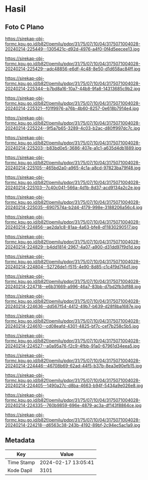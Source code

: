 # Hasil

## Foto C Plano

https://sirekap-obj-formc.kpu.go.id/b82f/pemilu/pdpr/31/75/07/10/04/3175071004028-20240214-225449--1305421c-d92d-4976-a4f0-0f4d5eecee13.jpg

https://sirekap-obj-formc.kpu.go.id/b82f/pemilu/pdpr/31/75/07/10/04/3175071004028-20240214-225429--adc48856-e6df-4c48-8e50-d1d658ac84ff.jpg

https://sirekap-obj-formc.kpu.go.id/b82f/pemilu/pdpr/31/75/07/10/04/3175071004028-20240214-225344--b7bd8a16-10a7-44b8-9fa8-14313685c9b2.jpg

https://sirekap-obj-formc.kpu.go.id/b82f/pemilu/pdpr/31/75/07/10/04/3175071004028-20240214-225321--f01f9976-a76b-4b60-8257-0e618b7914e4.jpg

https://sirekap-obj-formc.kpu.go.id/b82f/pemilu/pdpr/31/75/07/10/04/3175071004028-20240214-225224--9f5a7b65-3289-4c03-b2ac-d80ff997dc7c.jpg

https://sirekap-obj-formc.kpu.go.id/b82f/pemilu/pdpr/31/75/07/10/04/3175071004028-20240214-225203--b83bd0e5-3686-407e-a1c1-a635d4db1889.jpg

https://sirekap-obj-formc.kpu.go.id/b82f/pemilu/pdpr/31/75/07/10/04/3175071004028-20240214-225105--465bd2a0-a965-4c1a-a8cd-97823ba79f48.jpg

https://sirekap-obj-formc.kpu.go.id/b82f/pemilu/pdpr/31/75/07/10/04/3175071004028-20240214-225103--7c40c041-566a-4d1b-8d37-acd9134a2c2e.jpg

https://sirekap-obj-formc.kpu.go.id/b82f/pemilu/pdpr/31/75/07/10/04/3175071004028-20240214-225035--6907574a-b2d4-4179-998e-3188206a56c4.jpg

https://sirekap-obj-formc.kpu.go.id/b82f/pemilu/pdpr/31/75/07/10/04/3175071004028-20240214-224856--ae2da1c8-81aa-4a63-bfe8-d11830290517.jpg

https://sirekap-obj-formc.kpu.go.id/b82f/pemilu/pdpr/31/75/07/10/04/3175071004028-20240214-224829--b4dd1814-2967-4a07-a900-d31dd97f9d1d.jpg

https://sirekap-obj-formc.kpu.go.id/b82f/pemilu/pdpr/31/75/07/10/04/3175071004028-20240214-224804--52726de1-f515-4e90-8d85-c1c4f9d7f4d1.jpg

https://sirekap-obj-formc.kpu.go.id/b82f/pemilu/pdpr/31/75/07/10/04/3175071004028-20240214-224718--e6b31669-a996-46a7-83bb-d7bd2fb3df88.jpg

https://sirekap-obj-formc.kpu.go.id/b82f/pemilu/pdpr/31/75/07/10/04/3175071004028-20240214-224636--dd567f54-4412-49b7-b639-d28f8ba1687e.jpg

https://sirekap-obj-formc.kpu.go.id/b82f/pemilu/pdpr/31/75/07/10/04/3175071004028-20240214-224610--cd08eafd-4301-4825-bf7c-cef7b258c5b5.jpg

https://sirekap-obj-formc.kpu.go.id/b82f/pemilu/pdpr/31/75/07/10/04/3175071004028-20240214-224527--a0a95a76-f2c9-4fbb-91a0-67961d34eea5.jpg

https://sirekap-obj-formc.kpu.go.id/b82f/pemilu/pdpr/31/75/07/10/04/3175071004028-20240214-224446--46708b69-62ad-44f5-b37b-8ea3e90efb15.jpg

https://sirekap-obj-formc.kpu.go.id/b82f/pemilu/pdpr/31/75/07/10/04/3175071004028-20240214-224405--1490a27c-d8ba-4663-b94f-5434a9e026e8.jpg

https://sirekap-obj-formc.kpu.go.id/b82f/pemilu/pdpr/31/75/07/10/04/3175071004028-20240214-224335--760b9859-696e-4879-ac3a-df143f8864ce.jpg

https://sirekap-obj-formc.kpu.go.id/b82f/pemilu/pdpr/31/75/07/10/04/3175071004028-20240214-224218--d6563c38-243b-4192-89bf-2c94ec5ac1a9.jpg


## Metadata

| Key        | Value               |
| ---------- | ------------------- |
| Time Stamp | 2024-02-17 13:05:41 |
| Kode Dapil | 3101                |



